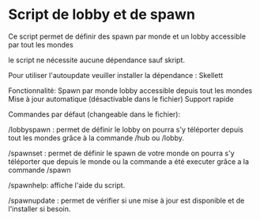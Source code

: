# Script de lobby et de spawn

Ce script permet de définir des spawn par monde et un lobby accessible par tout les mondes

le script ne nécessite aucune dépendance sauf skript.

Pour utiliser l'autoupdate veuiller installer la dépendance : Skellett

Fonctionnalité:
		Spawn par monde
		lobby accessible depuis tout les mondes
		Mise à jour automatique (désactivable dans le fichier)
		Support rapide
  

Commandes par défaut (changeable dans le fichier):

/lobbyspawn : permet de définir le lobby on pourra s'y téléporter depuis tout les mondes grâce à la commande /hub ou /lobby.

/spawnset : permet de définir le spawn de votre monde on pourra s'y téléporter que depuis le monde ou la commande a été executer grâce a la commande /spawn

/spawnhelp: affiche l'aide du script.            

/spawnupdate : permet de vérifier si une mise à jour est disponible et de l'installer si besoin.
